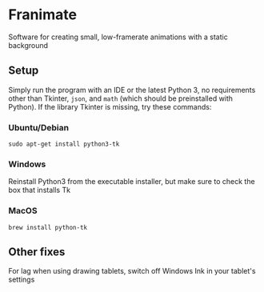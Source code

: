 # Franimate
Software for creating small, low-framerate animations with a static background
## Setup
Simply run the program with an IDE or the latest Python 3, no requirements other than Tkinter, `json`, and `math` (which should be preinstalled with Python).
If the library Tkinter is missing, try these commands:
### Ubuntu/Debian
`sudo apt-get install python3-tk `
### Windows
Reinstall Python3 from the executable installer, but make sure to check the box that installs Tk
### MacOS
`brew install python-tk`
## Other fixes
For lag when using drawing tablets, switch off Windows Ink in your tablet's settings
